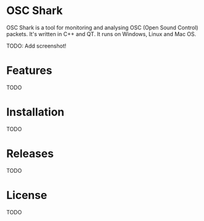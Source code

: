 # OSC Shark

OSC Shark is a tool for monitoring and analysing OSC (Open Sound Control) packets. It's written in C++ and QT. It runs on Windows, Linux and Mac OS.

TODO: Add screenshot!

# Features

TODO

# Installation

TODO

# Releases

TODO

# License

TODO 
